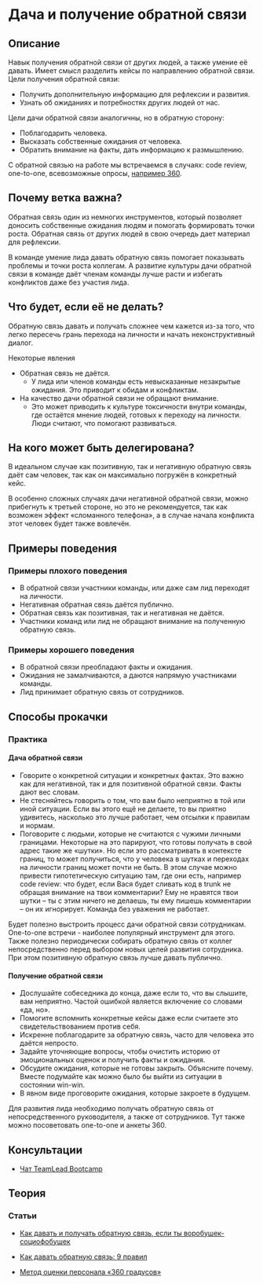 # Дача и получение обратной связи
## Описание
Навык получения обратной связи от других людей, а также умение её давать. Имеет смысл разделить кейсы по направлению обратной связи.
Цели получения обратной связи:
- Получить дополнительную информацию для рефлексии и развития.
- Узнать об ожиданиях и потребностях других людей от нас.

Цели дачи обратной связи аналогичны, но в обратную сторону:
- Поблагодарить человека.
- Высказать собственные ожидания от человека.
- Обратить внимание на факты, дать информацию к размышлению.

С обратной связью на работе мы встречаемся в случаях: code review, one-to-one, всевозможные опросы, [например 360](http://www.elitarium.ru/metod-ocenka-360-gradusov-opros-podchinennyj-rukovoditel-organizaciya-kompetenciya-podrazdelenie-rezultat-razvitie/).

## Почему ветка важна?
Обратная связь один из немногих инструментов, который позволяет доносить собственные ожидания людям и помогать формировать точки роста. Обратная связь от других людей в свою очередь дает материал для рефлексии.

В команде умение лида давать обратную связь помогает показывать проблемы и точки роста коллегам. А развитие культуры дачи обратной связи в команде даёт членам команды лучше расти и избегать конфликтов даже без участия лида.

## Что будет, если её не делать?
Обратную связь давать и получать сложнее чем кажется из-за того, что легко пересечь грань перехода на личности и начать неконструктивный диалог.

Некоторые явления
- Обратная связь не даётся.
  - У лида или членов команды есть невысказанные незакрытые ожидания. Это приводит к обидам и конфликтам.
- На качество дачи обратной связи не обращают внимание.
  - Это может приводить к культуре токсичности внутри команды, где остаётся мнение людей, готовых к переходу на личности. Люди считают, что помогают развиваться.

## На кого может быть делегирована?
В идеальном случае как позитивную, так и негативную обратную связь даёт сам человек, так как он максимально погружён в конкретный кейс.

В особенно сложных случаях дачи негативной обратной связи, можно прибегнуть к третьей стороне, но это не рекомендуется, так как возможен эффект «сломанного телефона», а в случае начала конфликта этот человек будет также вовлечён.

## Примеры поведения
### Примеры плохого поведения
- В обратной связи участники команды, или даже сам лид переходят на личности.
- Негативная обратная связь даётся публично.
- Обратная связь как позитивная, так и негативная не даётся.
- Участники команд или лид не обращают внимание на полученную обратную связь.

### Примеры хорошего поведения
- В обратной связи преобладают факты и ожидания.
- Ожидания не замалчиваются, а даются напрямую участниками команды.
- Лид принимает обратную связь от сотрудников.

## Способы прокачки
### Практика
#### Дача обратной связи
- Говорите о конкретной ситуации и конкретных фактах. Это важно как для негативной, так и для позитивной обратной связи. Факты дают вес словам.
- Не стесняйтесь говорить о том, что вам было неприятно в той или иной ситуации. Если вы этого ещё не делаете, то вы приятно удивитесь, насколько это лучше работает, чем отсылки к правилам и нормам.
- Поговорите с людьми, которые не считаются с чужими личными границами. Некоторые на это парируют, что готовы получать в свой адрес такие же «шутки». Но если это рассматривать в контексте границ, то может получиться, что у человека в шутках и переходах на личности границ может почти не быть. В этом случае можно привести гипотетическую ситуацию там, где они есть, например code review: что будет, если Вася будет сливать код в trunk не обращая внимание на твои комментарии? Ему не нравятся твои шутки – ты с этим ничего не делаешь, ты ему пишешь комментарии – он их игнорирует. Команда без уважения не работает.

Будет полезно выстроить процесс дачи обратной связи сотрудникам. One-to-one встречи - наиболее популярный инструмент для этого. Также полезно периодически собирать обратную связь от коллег непосредственно перед выбором новых целей развития сотрудника. При этом позитивную обратную связь лучше давать публично.

#### Получение обратной связи
- Дослушайте собеседника до конца, даже если то, что вы слышите, вам неприятно. Частой ошибкой является включение со словами «да, но».
- Помогите вспомнить конкретные кейсы даже если считаете это свидетельствованием против себя.
- Искренне поблагодарите за обратную связь, часто для человека это даётся непросто.
- Задайте уточняющие вопросы, чтобы очистить историю от эмоциональных оценок и получить факты и ожидания.
- Обсудите ожидания, которые не готовы закрыть. Объясните почему. Вместе подумайте как можно было бы выйти из ситуации в состоянии win-win.
- В явном виде проговорите ожидания, которые закроете в будущем.

Для развития лида необходимо получать обратную связь от непосредственного руководителя, а также от сотрудников. Тут также можно посоветовать one-to-one и анкеты 360.

## Консультации
- [Чат TeamLead Bootcamp](https://t.me/teamlead_bootcamp)

## Теория
### Статьи
<!-- yaspeller ignore:start -->
- [Как давать и получать обратную связь, если ты воробушек-социофобушек](https://habr.com/ru/company/yamoney/blog/441036/)
- [Как давать обратную связь: 9 правил](https://habr.com/ru/company/epam_systems/blog/442672/)

- [Метод оценки персонала «360 градусов»](http://www.elitarium.ru/metod-ocenka-360-gradusov-opros-podchinennyj-rukovoditel-organizaciya-kompetenciya-podrazdelenie-rezultat-razvitie/)
<!-- yaspeller ignore:end -->
